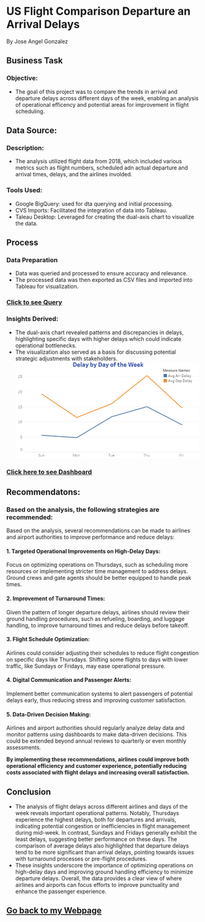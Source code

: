 # US Flight Comparison Departure an Arrival Delays
By Jose Angel Gonzalez

## Business Task
### Objective:
- The goal of this project was to compare the trends in arrival and departure delays across different days of the week, enabling an analysis of operational efficency and potential areas for improvement in flight scheduling.

## Data Source:
### Description:
- The analysis utilized flight data from 2018, which included various metrics such as flight numbers, scheduled adn actual departure and arrival times, delays, and the airlines involded. 	
### Tools Used:
- Google BigQuery: used for dta querying and initial processing.
- CVS Imports: Facilitated the integration of data into Tableau.	        		
- Taleau Desktop: Leveraged for creating the dual-axis chart to visualize the data.

## Process
### Data Preparation
- Data was queried and processed to ensure accuracy and relevance.
- The processed data was then exported as CSV files and imported into Tableau for visualization.

### [Click to see Query](flights_2013.sql)

### Insights Derived:
- The dual-axis chart revealed patterns and discrepancies in delays, highlighting specific days with higher delays which could indicate operational bottlenecks.
- The visualization also served as a basis for discussing potential strategic adjustments with stakeholders.
![Flight Delays](images/DelayByDay.png)

### [Click here to see Dashboard](https://public.tableau.com/app/profile/jose.gonzalez.ramirez/viz/Flights_17262665974290/2013FlightsDashboard)

## Recommendatons:
### Based on the analysis, the following strategies are recommended:
Based on the analysis, several recommendations can be made to airlines and airport authorities to improve performance and reduce delays:
#### 1. Targeted Operational Improvements on High-Delay Days:
Focus on optimizing operations on Thursdays, such as scheduling more resources or implementing stricter time management to address delays. Ground crews and gate agents should be better equipped to handle peak times.
#### 2. Improvement of Turnaround Times:
Given the pattern of longer departure delays, airlines should review their ground handling procedures, such as refueling, boarding, and luggage handling, to improve turnaround times and reduce delays before takeoff.
#### 3. Flight Schedule Optimization:
Airlines could consider adjusting their schedules to reduce flight congestion on specific days like Thursdays. Shifting some flights to days with lower traffic, like Sundays or Fridays, may ease operational pressure.
#### 4. Digital Communication and Passenger Alerts:
Implement better communication systems to alert passengers of potential delays early, thus reducing stress and improving customer satisfaction.
#### 5. Data-Driven Decision Making:
Airlines and airport authorities should regularly analyze delay data and monitor patterns using dashboards to make data-driven decisions. This could be extended beyond annual reviews to quarterly or even monthly assessments.

**By implementing these recommendations, airlines could improve both operational efficiency and customer experience, potentially reducing costs associated with flight delays and increasing overall satisfaction.**

## Conclusion
- The analysis of flight delays across different airlines and days of the week reveals important operational patterns. Notably, Thursdays experience the highest delays, both for departures and arrivals, indicating potential congestion or inefficiencies in flight management during mid-week. In contrast, Sundays and Fridays generally exhibit the least delays, suggesting better performance on these days. The comparison of average delays also highlighted that departure delays tend to be more significant than arrival delays, pointing towards issues with turnaround processes or pre-flight procedures.
- These insights underscore the importance of optimizing operations on high-delay days and improving ground handling efficiency to minimize departure delays. Overall, the data provides a clear view of where airlines and airports can focus efforts to improve punctuality and enhance the passenger experience.

## [Go back to my Webpage](https://JoseAGonzalezR.github.io/Jose_AGonzalez.github.io/)

